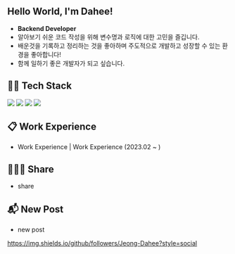 ## Hello World, I'm Dahee!
- **Backend Developer**
- 알아보기 쉬운 코드 작성을 위해 변수명과 로직에 대한 고민을 즐깁니다.
- 배운것을 기록하고 정리하는 것을 좋아하며 주도적으로 개발하고 성장할 수 있는 환경을 좋아합니다!
- 함께 일하기 좋은 개발자가 되고 싶습니다.

## 👩‍🔧 Tech Stack
<img src="https://img.shields.io/badge/Java-F37C20?style=for-the-badge&logo=OpenJDK&logoColor=white"/> <img src="https://img.shields.io/badge/Spring-6DB33F?style=for-the-badge&logo=spring&logoColor=white"> <img src="https://img.shields.io/badge/Python-3776AB?style=for-the-badge&logo=python&logoColor=white"> <img src="https://img.shields.io/badge/Django-092E20?style=for-the-badge&logo=Django&logoColor=white">

## 📋 Work Experience
- Work Experience | Work Experience (2023.02 ~ )

## 👩‍👧‍👦 Share
- share

## 📬 New Post
- new post

<!--
**Jeong-Dahee/Jeong-Dahee** is a ✨ _special_ ✨ repository because its `README.md` (this file) appears on your GitHub profile.

Here are some ideas to get you started:

- 🔭 I’m currently working on ...
- 🌱 I’m currently learning ...
- 👯 I’m looking to collaborate on ...
- 🤔 I’m looking for help with ...
- 💬 Ask me about ...
- 📫 How to reach me: ...
- 😄 Pronouns: ...
- ⚡ Fun fact: ...
-->

https://img.shields.io/github/followers/Jeong-Dahee?style=social
